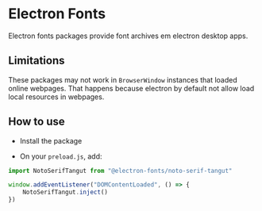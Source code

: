 # Electron Fonts

Electron fonts packages provide font archives em electron desktop apps.

## Limitations

These packages may not work in `BrowserWindow` instances that loaded online webpages. That happens because electron by default not allow load local resources in webpages.

## How to use

* Install the package

* On your `preload.js`, add:

```ts
import NotoSerifTangut from "@electron-fonts/noto-serif-tangut"

window.addEventListener("DOMContentLoaded", () => {
    NotoSerifTangut.inject()
})
```
